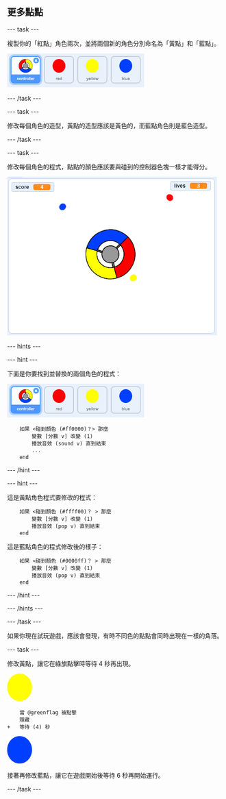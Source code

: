 ## 更多點點

\--- task \---

複製你的「紅點」角色兩次，並將兩個新的角色分別命名為「黃點」和「藍點」。

![截圖](images/dots-more-dots.png)

\--- /task \---

\--- task \---

修改每個角色的造型，黃點的造型應該是黃色的，而藍點角色則是藍色造型。

\--- /task \---

\--- task \---

修改每個角色的程式，點點的顏色應該要與碰到的控制器色塊一樣才能得分。

![截圖](images/dots-all-test.png)

\--- hints \---

\--- hint \---

下面是你要找到並替換的兩個角色的程式：

![截圖](images/dots-more-dots.png)

```blocks3
    如果 <碰到顏色 (#ff0000)？> 那麼
        變數 [分數 v] 改變 (1)
        播放音效 (sound v) 直到結束
        ...
    end
```

\--- /hint \---

\--- hint \---

這是黃點角色程式要修改的程式：

```blocks3
    如果 <碰到顏色 (#ffff00)？ > 那麼
        變數 [分數 v] 改變 (1)
        播放音效 (pop v) 直到結束
    end
```

這是藍點角色的程式修改後的樣子：

```blocks3
    如果 <碰到顏色 (#0000ff)？ > 那麼
        變數 [分數 v] 改變 (1)
        播放音效 (pop v) 直到結束
    end
```

\--- /hint \---

\--- /hints \---

\--- /task \---

如果你現在試玩遊戲，應該會發現，有時不同色的點點會同時出現在一樣的角落。

\--- task \---

修改黃點，讓它在綠旗點擊時等待 4 秒再出現。

![黃點](images/yellow-sprite.png)

```blocks3
    當 @greenflag 被點擊
    隱藏
+   等待 (4) 秒
```

![藍點](images/blue-sprite.png)

接著再修改藍點，讓它在遊戲開始後等待 6 秒再開始運行。

\--- /task \---